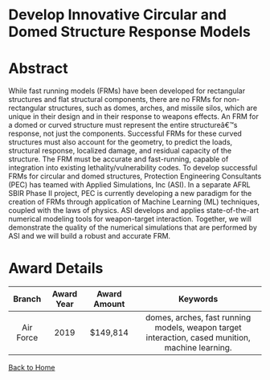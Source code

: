 
Develop Innovative Circular and Domed Structure Response Models
===============================================================

# Abstract


While fast running models (FRMs) have been developed for rectangular structures and flat structural components, there are no FRMs for non-rectangular structures, such as domes, arches, and missile silos, which are unique in their design and in their response to weapons effects. An FRM for a domed or curved structure must represent the entire structureâ€™s response, not just the components. Successful FRMs for these curved structures must also account for the geometry, to predict the loads, structural response, localized damage, and residual capacity of the structure. The FRM must be accurate and fast-running, capable of integration into existing lethality/vulnerability codes. To develop successful FRMs for circular and domed structures, Protection Engineering Consultants (PEC) has teamed with Applied Simulations, Inc (ASI). In a separate AFRL SBIR Phase II project, PEC is currently developing a new paradigm for the creation of FRMs through application of Machine Learning (ML) techniques, coupled with the laws of physics. ASI develops and applies state-of-the-art numerical modeling tools for weapon-target interaction. Together, we will demonstrate the quality of the numerical simulations that are performed by ASI and we will build a robust and accurate FRM.  

# Award Details

|Branch|Award Year|Award Amount|Keywords|
| :---: | :---: | :---: | :---: |
|Air Force|2019|$149,814|domes, arches, fast running models, weapon target interaction, cased munition, machine learning.|
  
  


[Back to Home](https://github.com/chrischow/dod_sbir_awards/DJ/#1514)